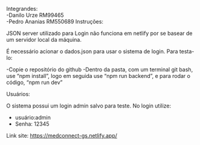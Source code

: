 Integrandes:<br>
-Danilo Urze RM99465<br>
-Pedro Ananias RM550689
Instruções:

JSON server utilizado para Login não funciona em netlify por se basear de um servidor local da máquina.

É necessário acionar o dados.json para usar o sistema de login. Para testa-lo:

 -Copie o repositório do github
 -Dentro da pasta, com um terminal git bash, use “npm install”, logo em seguida use “npm run 
backend”, e para rodar o código, “npm run dev”

Usuários: 

O sistema possui um login admin salvo para teste. No login utilize:
- usuário:admin
- Senha:
12345


Link site:
https://medconnect-gs.netlify.app/
